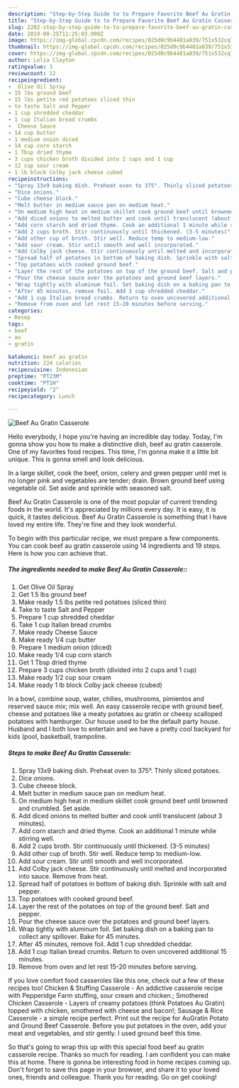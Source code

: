 ```yaml
---
description: "Step-by-Step Guide to to Prepare Favorite Beef Au Gratin Casserole"
title: "Step-by-Step Guide to to Prepare Favorite Beef Au Gratin Casserole"
slug: 2202-step-by-step-guide-to-to-prepare-favorite-beef-au-gratin-casserole
date: 2019-08-25T11:25:03.999Z
image: https://img-global.cpcdn.com/recipes/025d0c9b4481a839/751x532cq70/beef-au-gratin-casserole-recipe-main-photo.jpg
thumbnail: https://img-global.cpcdn.com/recipes/025d0c9b4481a839/751x532cq70/beef-au-gratin-casserole-recipe-main-photo.jpg
cover: https://img-global.cpcdn.com/recipes/025d0c9b4481a839/751x532cq70/beef-au-gratin-casserole-recipe-main-photo.jpg
author: Lelia Clayton
ratingvalue: 3
reviewcount: 12
recipeingredient:
-  Olive Oil Spray
- 15 lbs ground beef
- 15 lbs petite red potatoes sliced thin
- to taste Salt and Pepper
- 1 cup shredded cheddar
- 1 cup Italian bread crumbs
-  Cheese Sauce
- 14 cup butter
- 1 medium onion diced
- 14 cup corn starch
- 1 Tbsp dried thyme
- 3 cups chicken broth divided into 2 cups and 1 cup
- 12 cup sour cream
- 1 lb block Colby jack cheese cubed
recipeinstructions:
- "Spray 13x9 baking dish. Preheat oven to 375°. Thinly sliced potatoes."
- "Dice onions."
- "Cube cheese block."
- "Melt butter in medium sauce pan on medium heat."
- "On medium high heat in medium skillet cook ground beef until browned and crumbled. Set aside."
- "Add diced onions to melted butter and cook until translucent (about 3 minutes)."
- "Add corn starch and dried thyme. Cook an additional 1 minute while stirring well."
- "Add 2 cups broth. Stir continuously until thickened. (3-5 minutes)"
- "Add other cup of broth. Stir well. Reduce temp to medium-low."
- "Add sour cream. Stir until smooth and well incorporated."
- "Add Colby jack cheese. Stir continuously until melted and incorporated into sauce. Remove from heat."
- "Spread half of potatoes in bottom of baking dish. Sprinkle with salt and pepper."
- "Top potatoes with cooked ground beef."
- "Layer the rest of the potatoes on top of the ground beef. Salt and pepper."
- "Pour the cheese sauce over the potatoes and ground beef layers."
- "Wrap tightly with aluminum foil. Set baking dish on a baking pan to collect any spillover. Bake for 45 minutes."
- "After 45 minutes, remove foil. Add 1 cup shredded cheddar."
- "Add 1 cup Italian bread crumbs. Return to oven uncovered additional 15 minutes."
- "Remove from oven and let rest 15-20 minutes before serving."
categories:
- Resep
tags:
- beef
- au
- gratin

katakunci: beef au gratin
nutrition: 224 calories
recipecuisine: Indonesian
preptime: "PT23M"
cooktime: "PT1H"
recipeyield: "2"
recipecategory: Lunch

---
```



![Beef Au Gratin Casserole](https://img-global.cpcdn.com/recipes/025d0c9b4481a839/751x532cq70/beef-au-gratin-casserole-recipe-main-photo.jpg)

Hello everybody, I hope you're having an incredible day today. Today, I'm gonna show you how to make a distinctive dish, beef au gratin casserole. One of my favorites food recipes. This time, I'm gonna make it a little bit unique. This is gonna smell and look delicious.

In a large skillet, cook the beef, onion, celery and green pepper until met is no longer pink and vegetables are tender; drain. Brown ground beef using vegetable oil. Set aside and sprinkle with seasoned salt.

Beef Au Gratin Casserole is one of the most popular of current trending foods in the world. It's appreciated by millions every day. It is easy, it is quick, it tastes delicious. Beef Au Gratin Casserole is something that I have loved my entire life. They're fine and they look wonderful.


To begin with this particular recipe, we must prepare a few components. You can cook beef au gratin casserole using 14 ingredients and 19 steps. Here is how you can achieve that.

##### The ingredients needed to make Beef Au Gratin Casserole::

1. Get  Olive Oil Spray
1. Get 1.5 lbs ground beef
1. Make ready 1.5 lbs petite red potatoes (sliced thin)
1. Take to taste Salt and Pepper
1. Prepare 1 cup shredded cheddar
1. Take 1 cup Italian bread crumbs
1. Make ready  Cheese Sauce
1. Make ready 1/4 cup butter
1. Prepare 1 medium onion (diced)
1. Make ready 1/4 cup corn starch
1. Get 1 Tbsp dried thyme
1. Prepare 3 cups chicken broth (divided into 2 cups and 1 cup)
1. Make ready 1/2 cup sour cream
1. Make ready 1 lb block Colby jack cheese (cubed)


In a bowl, combine soup, water, chilies, mushrooms, pimientos and reserved sauce mix; mix well. An easy casserole recipe with ground beef, cheese and potatoes like a meaty potatoes au gratin or cheesy scalloped potatoes with hamburger. Our house used to be the default party house. Husband and I both love to entertain and we have a pretty cool backyard for kids (pool, basketball, trampoline. 

##### Steps to make Beef Au Gratin Casserole:

1. Spray 13x9 baking dish. Preheat oven to 375°. Thinly sliced potatoes.
1. Dice onions.
1. Cube cheese block.
1. Melt butter in medium sauce pan on medium heat.
1. On medium high heat in medium skillet cook ground beef until browned and crumbled. Set aside.
1. Add diced onions to melted butter and cook until translucent (about 3 minutes).
1. Add corn starch and dried thyme. Cook an additional 1 minute while stirring well.
1. Add 2 cups broth. Stir continuously until thickened. (3-5 minutes)
1. Add other cup of broth. Stir well. Reduce temp to medium-low.
1. Add sour cream. Stir until smooth and well incorporated.
1. Add Colby jack cheese. Stir continuously until melted and incorporated into sauce. Remove from heat.
1. Spread half of potatoes in bottom of baking dish. Sprinkle with salt and pepper.
1. Top potatoes with cooked ground beef.
1. Layer the rest of the potatoes on top of the ground beef. Salt and pepper.
1. Pour the cheese sauce over the potatoes and ground beef layers.
1. Wrap tightly with aluminum foil. Set baking dish on a baking pan to collect any spillover. Bake for 45 minutes.
1. After 45 minutes, remove foil. Add 1 cup shredded cheddar.
1. Add 1 cup Italian bread crumbs. Return to oven uncovered additional 15 minutes.
1. Remove from oven and let rest 15-20 minutes before serving.


If you love comfort food casseroles like this one, check out a few of these recipes too! Chicken &amp; Stuffing Casserole - An addictive casserole recipe with Pepperidge Farm stuffing, sour cream and chicken.; Smothered Chicken Casserole - Layers of creamy potatoes (think Potatoes Au Gratin) topped with chicken, smothered with cheese and bacon!; Sausage &amp; Rice Casserole - a simple recipe perfect. Print out the recipe for AuGratin Potato and Ground Beef Casserole. Before you put potatoes in the oven, add your meat and vegetables, and stir gently. I used ground beef this time. 

So that's going to wrap this up with this special food beef au gratin casserole recipe. Thanks so much for reading. I am confident you can make this at home. There is gonna be interesting food in home recipes coming up. Don't forget to save this page in your browser, and share it to your loved ones, friends and colleague. Thank you for reading. Go on get cooking!
